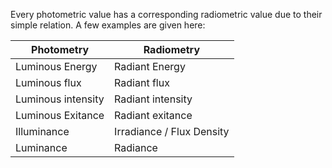 Every photometric value has a corresponding radiometric value due to their simple relation. A few examples are given here:

| Photometry         | Radiometry                |
| ------------------ | ------------------------- |
| Luminous Energy    | Radiant Energy            |
| Luminous flux      | Radiant flux              |
| Luminous intensity | Radiant intensity         |
| Luminous Exitance  | Radiant exitance          |
| Illuminance        | Irradiance / Flux Density |
| Luminance          | Radiance                  |

